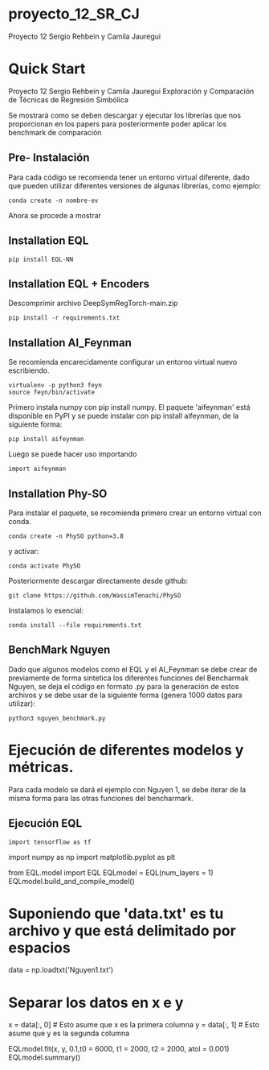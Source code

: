 # proyecto_12_SR_CJ
Proyecto 12 Sergio Rehbein y Camila Jauregui


# Quick Start
Proyecto 12 Sergio Rehbein y Camila Jauregui 
Exploración y Comparación de Técnicas de Regresión Simbólica

Se mostrará como se deben descargar y ejecutar los librerías que nos proporcionan en los papers para posteriormente poder aplicar los benchmark de comparación

## Pre- Instalación

Para cada código se recomienda tener un entorno virtual diferente, dado que pueden utilizar diferentes versiones de algunas librerías, como ejemplo:

    conda create -n nombre-ev


Ahora se procede a mostrar
## Installation EQL

    pip install EQL-NN

## Installation EQL + Encoders

Descomprimir archivo DeepSymRegTorch-main.zip

    pip install -r requirements.txt

## Installation AI_Feynman

Se recomienda encarecidamente configurar un entorno virtual nuevo escribiendo.

    virtualenv -p python3 feyn
    source feyn/bin/activate
    
Primero instala numpy con pip install numpy.
El paquete 'aifeynman' está disponible en PyPI y se puede instalar con pip install aifeynman, de la siguiente forma:

    pip install aifeynman

Luego se puede hacer uso importando

    import aifeynman


## Installation Phy-SO

Para instalar el paquete, se recomienda primero crear un entorno virtual con conda.

    conda create -n PhySO python=3.8

y activar:

    conda activate PhySO

Posteriormente descargar directamente desde github:

    git clone https://github.com/WassimTenachi/PhySO

Instalamos lo esencial:

    conda install --file requirements.txt

## BenchMark Nguyen

Dado que algunos modelos como el EQL y el AI_Feynman se debe crear de previamente de forma sintetica los diferentes funciones del Bencharmak Nguyen, se deja el código en formato .py para la generación de estos archivos y se debe usar de la siguiente forma (genera 1000 datos para utilizar):

    python3 nguyen_benchmark.py

# Ejecución de diferentes modelos y métricas.

Para cada modelo se dará el ejemplo con Nguyen 1, se debe iterar de la misma forma para las otras funciones del bencharmark.

## Ejecución EQL

    import tensorflow as tf
import numpy as np
import matplotlib.pyplot as plt

from EQL.model import EQL
EQLmodel = EQL(num_layers = 1)
EQLmodel.build_and_compile_model()


# Suponiendo que 'data.txt' es tu archivo y que está delimitado por espacios
data = np.loadtxt('Nguyen1.txt')

# Separar los datos en x e y
x = data[:, 0]  # Esto asume que x es la primera columna
y = data[:, 1]  # Esto asume que y es la segunda columna

EQLmodel.fit(x, y, 0.1,t0 = 6000, t1 = 2000, t2 = 2000, atol = 0.001)
EQLmodel.summary()

